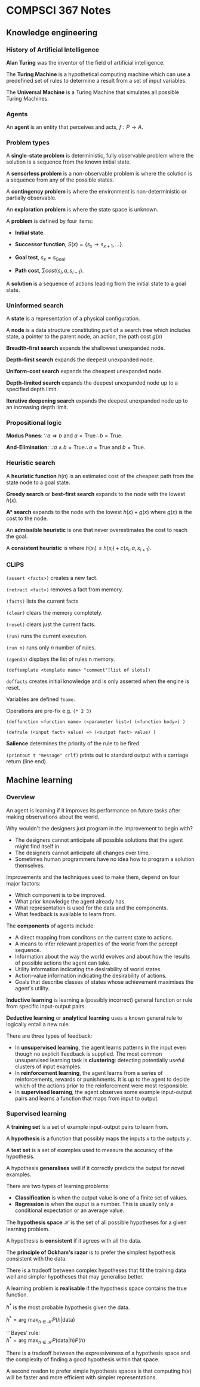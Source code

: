 # COMPSCI 367 Notes

## Knowledge engineering

### History of Artificial Intelligence

**Alan Turing** was the inventor of the field of artificial intelligence.

The **Turing Machine** is a hypothetical computing machine which can use a predefined set of rules to determine a result from a set of input variables.

The **Universal Machine** is a Turing Machine that simulates all possible Turing Machines.

### Agents
An **agent** is an entity that perceives and acts, $f: P\rightarrow A$.

### Problem types
A **single-state problem** is deterministic, fully observable problem where the solution is a sequence from the known initial state.

A **sensorless problem** is a non-observable problem is where the solution is a sequence from any of the possible states.

A **contingency problem** is where the environment is non-deterministic or partially observable.

An **exploration problem** is where the state space is unknown.

A **problem** is defined by four items:

- **Initial state**.

- **Successor function**, $S(x)=\{s_x\rightarrow s_{x+1}, \ldots \}$.

- **Goal test**, $s_x=s_{\text{Goal}}$.

- **Path cost**, $\sum{cost(s_i,a,s_{i+1})}$.

A **solution** is a sequence of actions leading from the initial state to a goal state.

### Uninformed search
A **state** is a representation of a physical configuration.

A **node** is a data structure constituting part of a search tree which includes state, a pointer to the parent node, an action, the path cost $g(x)$

**Breadth-first search** expands the shallowest unexpanded node.

**Depth-first search** expands the deepest unexpanded node.

**Uniform-cost search** expands the cheapest unexpanded node.

**Depth-limited search** expands the deepest unexpanded node up to a specified depth limit.

**Iterative deepening search** expands the deepest unexpanded node up to an increasing depth limit.


### Propositional logic

**Modus Pones**: $\because a\Rightarrow b \text{ and } a=\text{True}\therefore b=\text{True}$.

**And-Elimination**: $\because a\wedge b=\text{True}\therefore a=\text{True}\text{ and }b=\text{True}$.


### Heuristic search
A **heuristic function** $h(n)$ is an estimated cost of the cheapest path from the state node to a goal state.

**Greedy search** or **best-first search** expands to the node with the lowest $h(x)$.

**A\* search** expands to the node with the lowest $h(x)+g(x)$ where $g(x)$ is the cost to the node.

An **admissible heuristic** is one that never overestimates the cost to reach the goal.

A **consistent heuristic** is where $h(x_i)\le h(x_i)+c(x_i,a,x_{i+1})$.

### CLIPS

`(assert <facts>)` creates a new fact.

`(retract <fact>)` removes a fact from memory.

`(facts)` lists the current facts

`(clear)` clears the memory completely.

`(reset)` clears just the current facts.

`(run)` runs the current execution.

`(run n)` runs only $n$ number of rules.

`(agenda)` displays the list of rules n memory.

`(deftemplate <template name> "comment"[list of slots])`

`deffacts` creates initial knowledge and is only asserted when the engine is reset.

Variables are defined `?name`.

Operations are pre-fix e.g. `(* 2 3)`


`
(deffunction <function name> (<parameter list>)
    (<function body>)
)
`


`
(defrule
  (<input fact> value)
  =>
  (<output fact> value)
)
`

**Salience** determines the priority of the rule to be fired.

`(printout t "message" crlf)` prints out to standard output with a carriage return (line end).


## Machine learning


### Overview

An agent is learning if it improves its performance on future tasks after making observations about the world.

Why wouldn't the designers just program in the improvement to begin with?
* The designers cannot anticipate all possible solutions that the agent might find itself in.
* The designers cannot anticipate all changes over time.
* Sometimes human programmers have no idea how to program a solution themselves.

Improvements and the techniques used to make them, depend on four major factors:
* Which component is to be improved.
* What prior knowledge the agent already has.
* What representation is used for the data and the components.
* What feedback is available to learn from.

The **components** of agents include:
* A direct mapping from conditons on the current state to actions.
* A means to infer relevant properties of the world from the percept sequence.
* Information about the way the world evolves and about how the results of possible actions the agent can take.
* Utility information indicating the desirability of world states.
* Action-value information indicating the desirability of actions.
* Goals that describe classes of states whose achievement maximises the agent's utility.

**Inductive learning** is learning a (possibly incorrect) general function or rule from specific input-output pairs.

**Deductive learning** or **analytical learning** uses a known general rule to logically entail a new rule.

There are three types of feedback:
* In **unsupervised learning**, the agent learns patterns in the input even though no explicit lfeedback is supplied. The most common unsupervised learning  task is **clustering**: detecting potentially useful clusters of input examples.
* In **reinforcement learning**, the agent learns from a series of reinforcements, rewards or punishments. It is up to the agent to decide which of the actions prior to the reinforcement were most responsible.
* In **supervised learning**, the agent observes some example input-output pairs and learns a function that maps from input to output.

### Supervised learning

A **training set** is a set of example input-output pairs to learn from.

A **hypothesis** is a function that possibly maps the inputs $x$ to the outputs $y$.

A **test set** is a set of examples used to measure the accuracy of the hypothesis.

A hypothesis **generalises** well if it correctly predicts the output for novel examples.

There are two types of learning problems:
* **Classification** is when the output value is one of a finite set of values.
* **Regression** is when the ouput is a number. This is usually only a conditional expectation or an average value.

The **hypothesis space** $\mathcal{H}$ is the set of all possible hypotheses for a given learning problem.

A hypothesis is **consistent** if it agrees with all the data.

The **principle of Ockham's razor** is to prefer the simplest hypothesis consistent with the data.

There is a tradeoff between complex hypotheses that fit the training data well and simpler hypotheses that may generalise better.

A learning problem is **realisable** if the hypothesis space contains the true function.

$h^\ast$ is the most probable hypothesis given the data.

$h^\ast=\text{arg max}_{h\in \mathcal{H}}P(h|\text{data})$

$\because$ Bayes' rule:  
$h^\ast=\text{arg max}_{h\in \mathcal{H}}P(\text{data}|h)P(h)$

There is a tradeoff between the expressiveness of a hypothesis space and the complexity of finding a good hypothesis within that space.

A second readon to prefer simple hypothesis spaces is that computing $h(x)$ will be faster and more efficient with simpler representations.
